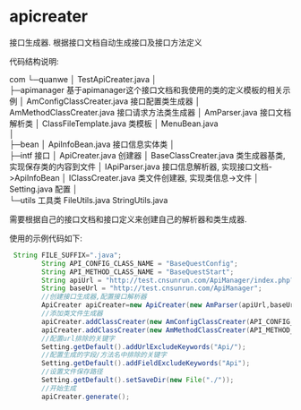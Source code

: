 # apicreater
接口生成器. 根据接口文档自动生成接口及接口方法定义

代码结构说明:

com
    └─quanwe
        │  TestApiCreater.java
        │  
        ├─apimanager						基于apimanager这个接口文档和我使用的类的定义模板的相关示例
        │      AmConfigClassCreater.java	接口配置类生成器
        │      AmMethodClassCreater.java	接口请求方法类生成器
        │      AmParser.java				接口文档解析类
        │      ClassFileTemplate.java		类模板
        │      MenuBean.java				
        │      
        ├─bean
        │      ApiInfoBean.java				接口信息实体类
        │      
        ├─intf								接口
        │      ApiCreater.java				创建器
        │      BaseClassCreater.java		类生成器基类,实现保存类的内容到文件
        │      IApiParser.java				接口信息解析器, 实现接口文档->ApiInfoBean
        │      IClassCreater.java			类文件创建器, 实现类信息->文件
        │      Setting.java					配置
        │      
        └─utils								工具类
                FileUtils.java
                StringUtils.java
                


需要根据自己的接口文档和接口定义来创建自己的解析器和类生成器.

使用的示例代码如下:

```java
 String FILE_SUFFIX=".java";
        String API_CONFIG_CLASS_NAME = "BaseQuestConfig";
        String API_METHOD_CLASS_NAME = "BaseQuestStart";
        String apiUrl = "http://test.cnsunrun.com/ApiManager/index.php?act=api&tag=51#info_api_934b535800b1cba8f96a5d72f72f1611";
        String baseUrl = "http://test.cnsunrun.com/ApiManager";
        //创建接口生成器,配置接口解析器
        ApiCreater apiCreater=new ApiCreater(new AmParser(apiUrl,baseUrl));
        //添加类文件生成器
        apiCreater.addClassCreater(new AmConfigClassCreater(API_CONFIG_CLASS_NAME,FILE_SUFFIX));
        apiCreater.addClassCreater(new AmMethodClassCreater(API_METHOD_CLASS_NAME,API_CONFIG_CLASS_NAME,FILE_SUFFIX));
        //配置url排除的关键字
        Setting.getDefault().addUrlExcludeKeywords("Api/");
        //配置生成的字段/方法名中排除的关键字
        Setting.getDefault().addFieldExcludeKeywords("Api");
        //设置文件保存路径
        Setting.getDefault().setSaveDir(new File("./"));
        //开始生成
        apiCreater.generate();
```
